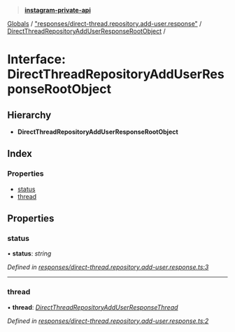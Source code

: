 > **[instagram-private-api](../README.md)**

[Globals](../globals.md) / ["responses/direct-thread.repository.add-user.response"](../modules/_responses_direct_thread_repository_add_user_response_.md) / [DirectThreadRepositoryAddUserResponseRootObject](_responses_direct_thread_repository_add_user_response_.directthreadrepositoryadduserresponserootobject.md) /

# Interface: DirectThreadRepositoryAddUserResponseRootObject

## Hierarchy

* **DirectThreadRepositoryAddUserResponseRootObject**

## Index

### Properties

* [status](_responses_direct_thread_repository_add_user_response_.directthreadrepositoryadduserresponserootobject.md#status)
* [thread](_responses_direct_thread_repository_add_user_response_.directthreadrepositoryadduserresponserootobject.md#thread)

## Properties

###  status

• **status**: *string*

*Defined in [responses/direct-thread.repository.add-user.response.ts:3](https://github.com/Nerixyz/instagram-private-api/blob/e5037ee/src/responses/direct-thread.repository.add-user.response.ts#L3)*

___

###  thread

• **thread**: *[DirectThreadRepositoryAddUserResponseThread](_responses_direct_thread_repository_add_user_response_.directthreadrepositoryadduserresponsethread.md)*

*Defined in [responses/direct-thread.repository.add-user.response.ts:2](https://github.com/Nerixyz/instagram-private-api/blob/e5037ee/src/responses/direct-thread.repository.add-user.response.ts#L2)*